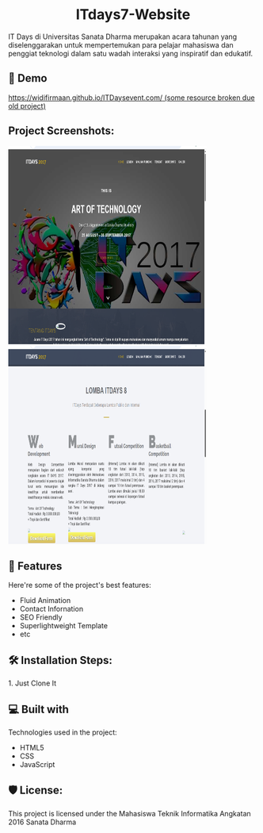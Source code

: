 <h1 align="center" id="title">ITdays7-Website</h1>

<p id="description">IT Days di Universitas Sanata Dharma merupakan acara tahunan yang diselenggarakan untuk mempertemukan para pelajar mahasiswa dan penggiat teknologi dalam satu wadah interaksi yang inspiratif dan edukatif.</p>

<h2>🚀 Demo</h2>

[https://widifirmaan.github.io/ITDaysevent.com/ (some resource broken due old project)](https://widifirmaan.github.io/ITDaysevent.com/)

<h2>Project Screenshots:</h2>

<img src="https://github.com/widifirmaan/ITDays7-Website/blob/master/Screenshot%20(32).png?raw=true" alt="project-screenshot" width="400" height="400/">

<img src="https://github.com/widifirmaan/ITDays7-Website/blob/master/Screenshot%20(33).png?raw=true" alt="project-screenshot" width="400" height="400/">

  
  
<h2>🧐 Features</h2>

Here're some of the project's best features:

*   Fluid Animation
*   Contact Infornation
*   SEO Friendly
*   Superlightweight Template
*   etc

<h2>🛠️ Installation Steps:</h2>

<p>1. Just Clone It</p>

  
  
<h2>💻 Built with</h2>

Technologies used in the project:

*   HTML5
*   CSS
*   JavaScript

<h2>🛡️ License:</h2>

This project is licensed under the Mahasiswa Teknik Informatika Angkatan 2016 Sanata Dharma
